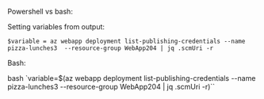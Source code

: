 Powershell vs bash:

Setting variables from output:

`$variable = az webapp deployment list-publishing-credentials --name pizza-lunches3  --resource-group WebApp204 | jq .scmUri -r`

Bash:

bash
`variable=$(az webapp deployment list-publishing-credentials --name pizza-lunches3  --resource-group WebApp204 | jq .scmUri -r)``



